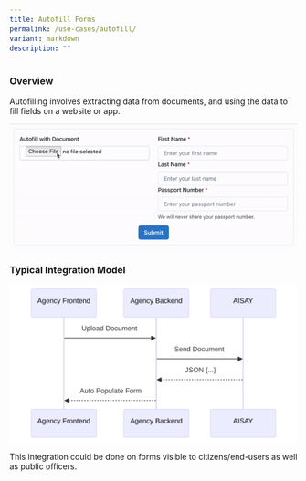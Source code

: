 ```yaml
---
title: Autofill Forms
permalink: /use-cases/autofill/
variant: markdown
description: ""
---
```

### Overview
Autofilling involves extracting data from documents, and using the data to fill fields on a website or app. 

![](/images/GIFs/AutofillDemo.gif)

### Typical Integration Model

![Autofill process diagram, from Agency frontend, to backend to AISAY. Then back.](/images/diagram_autofill.svg)

This integration could be done on forms visible to citizens/end-users as well as public officers.